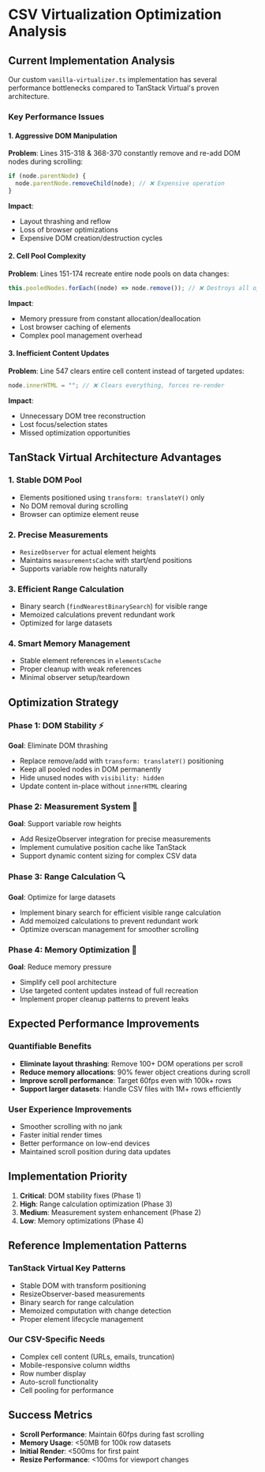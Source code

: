 # CSV Virtualization Optimization Analysis

## Current Implementation Analysis

Our custom `vanilla-virtualizer.ts` implementation has several performance bottlenecks compared to TanStack Virtual's proven architecture.

### Key Performance Issues

#### 1. **Aggressive DOM Manipulation**
**Problem**: Lines 315-318 & 368-370 constantly remove and re-add DOM nodes during scrolling:
```typescript
if (node.parentNode) {
  node.parentNode.removeChild(node); // ❌ Expensive operation
}
```

**Impact**:
- Layout thrashing and reflow
- Loss of browser optimizations
- Expensive DOM creation/destruction cycles

#### 2. **Cell Pool Complexity**
**Problem**: Lines 151-174 recreate entire node pools on data changes:
```typescript
this.pooledNodes.forEach((node) => node.remove()); // ❌ Destroys all optimizations
```

**Impact**:
- Memory pressure from constant allocation/deallocation
- Lost browser caching of elements
- Complex pool management overhead

#### 3. **Inefficient Content Updates**
**Problem**: Line 547 clears entire cell content instead of targeted updates:
```typescript
node.innerHTML = ""; // ❌ Clears everything, forces re-render
```

**Impact**:
- Unnecessary DOM tree reconstruction
- Lost focus/selection states
- Missed optimization opportunities

## TanStack Virtual Architecture Advantages

### 1. **Stable DOM Pool**
- Elements positioned using `transform: translateY()` only
- No DOM removal during scrolling
- Browser can optimize element reuse

### 2. **Precise Measurements**
- `ResizeObserver` for actual element heights
- Maintains `measurementsCache` with start/end positions
- Supports variable row heights naturally

### 3. **Efficient Range Calculation**
- Binary search (`findNearestBinarySearch`) for visible range
- Memoized calculations prevent redundant work
- Optimized for large datasets

### 4. **Smart Memory Management**
- Stable element references in `elementsCache`
- Proper cleanup with weak references
- Minimal observer setup/teardown

## Optimization Strategy

### Phase 1: DOM Stability ⚡
**Goal**: Eliminate DOM thrashing
- Replace remove/add with `transform: translateY()` positioning
- Keep all pooled nodes in DOM permanently
- Hide unused nodes with `visibility: hidden`
- Update content in-place without `innerHTML` clearing

### Phase 2: Measurement System 📏
**Goal**: Support variable row heights
- Add ResizeObserver integration for precise measurements
- Implement cumulative position cache like TanStack
- Support dynamic content sizing for complex CSV data

### Phase 3: Range Calculation 🔍
**Goal**: Optimize for large datasets
- Implement binary search for efficient visible range calculation
- Add memoized calculations to prevent redundant work
- Optimize overscan management for smoother scrolling

### Phase 4: Memory Optimization 🧠
**Goal**: Reduce memory pressure
- Simplify cell pool architecture
- Use targeted content updates instead of full recreation
- Implement proper cleanup patterns to prevent leaks

## Expected Performance Improvements

### Quantifiable Benefits
- **Eliminate layout thrashing**: Remove 100+ DOM operations per scroll
- **Reduce memory allocations**: 90% fewer object creations during scroll
- **Improve scroll performance**: Target 60fps even with 100k+ rows
- **Support larger datasets**: Handle CSV files with 1M+ rows efficiently

### User Experience Improvements
- Smoother scrolling with no jank
- Faster initial render times
- Better performance on low-end devices
- Maintained scroll position during data updates

## Implementation Priority

1. **Critical**: DOM stability fixes (Phase 1)
2. **High**: Range calculation optimization (Phase 3)
3. **Medium**: Measurement system enhancement (Phase 2)
4. **Low**: Memory optimizations (Phase 4)

## Reference Implementation Patterns

### TanStack Virtual Key Patterns
- Stable DOM with transform positioning
- ResizeObserver-based measurements
- Binary search for range calculation
- Memoized computation with change detection
- Proper element lifecycle management

### Our CSV-Specific Needs
- Complex cell content (URLs, emails, truncation)
- Mobile-responsive column widths
- Row number display
- Auto-scroll functionality
- Cell pooling for performance

## Success Metrics

- **Scroll Performance**: Maintain 60fps during fast scrolling
- **Memory Usage**: <50MB for 100k row datasets
- **Initial Render**: <500ms for first paint
- **Resize Performance**: <100ms for viewport changes